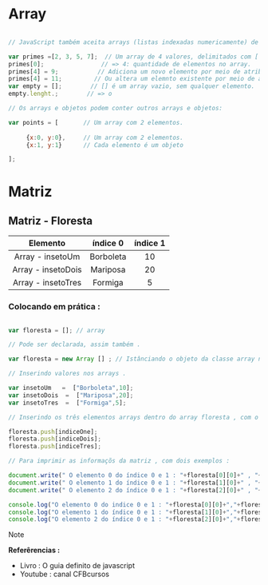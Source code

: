 # Array

```javascript

// JavaScript também aceita arrays (listas indexadas numericamente) de valores.

var primes =[2, 3, 5, 7];  // Um array de 4 valores, delimitados com [ e ].
primes[0];                // => 4: quantidade de elementos no array.
primes[4] = 9;           // Adiciona um novo elemento por meio de atribuição.
primes[4] = 11;         // Ou altera um elemnto existente por meio de atribuição.
var empty = [];        // [] é um array vazio, sem qualquer elemento.
empty.lenght.;        // => o

// Os arrays e objetos podem conter outros arrays e objetos:

var points = [       // Um array com 2 elementos.
     
     {x:0, y:0},     // Um array com 2 elementos. 
     {x:1, y:1}      // Cada elemento é um objeto

];


```

# Matriz 

## Matriz - Floresta

| Elemento | índice 0 | índice 1 |
|:--:|:--:|:--:|
|Array - insetoUm  | Borboleta | 10 |
|Array - insetoDois | Mariposa | 20 |
|Array - insetoTres | Formiga | 5 |

### Colocando em prática :

```javascript 

var floresta = []; // array 

// Pode ser declarada, assim também .

var floresta = new Array [] ; // Istânciando o objeto da classe array na variável insect .

// Inserindo valores nos arrays .

var insetoUm   =  ["Borboleta",10];
var insetoDois  =  ["Mariposa",20];
var insetoTres  =  ["Formiga",5];

// Inserindo os três elementos arrays dentro do array floresta , com o método push(), assim se tornando uma matriz .

floresta.push[indiceOne];
floresta.push[indiceDois];
floresta.push[indiceTres];

// Para imprimir as informaçõs da matriz , com dois exemplos : 

document.write(" O elemento 0 do índice 0 e 1 : "+floresta[0][0]+" , "+floresta[0][1]+" <br> ");
document.write(" O elemento 1 do índice 0 e 1 : "+floresta[1][0]+" , "+floresta[1][1]+" <br> ");
document.write(" O elemento 2 do índice 0 e 1 : "+floresta[2][0]+" , "+floresta[2][1]+" <br> ");

console.log("O elemento 0 do indice 0 e 1 : "+floresta[0][0]+","+floresta[0][1]+"\n");
console.log("O elemento 1 do índice 0 e 1 : "+floresta[1][0]+","+floresta[1][1]+"\n");
console.log("O elemento 2 do índice 0 e 1 : "+floresta[2][0]+","+floresta[2][1]+"\n");

```

> [!NOTE]
> <strong> Referêrencias : </strong> <br>
> * Livro : O guia definito de javascript 
> * Youtube : canal CFBcursos